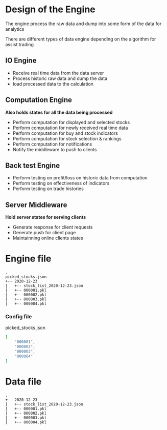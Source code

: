 # Design of the Engine

The engine process the raw data and dump into some form of the data for analytics

There are different types of data engine depending on the algorithm for assist trading


## IO Engine
* Receive real time data from the data server
* Process historic raw data and dump the data
* load processed data to the calculation

## Computation Engine

**Also holds states for all the data being processed**

* Perform computation for displayed and selected stocks
* Perform computation for newly received real time data
* Perform computation for buy and stock indicators
* Perform computation for stock selection & rankings
* Perform computation for notifications
* Notify the middleware to push to clients

## Back test Engine

* Perform testing on profit/loss on historic data from computation
* Perform testing on effectiveness of indicators
* Perform testing on trade histories

## Server Middleware
**Hold server states for serving clients**

* Generate response for client requests
* Generate push for client page
* Maintainning online clients states



# Engine file 

```
.
picked_stocks.json
+-- 2020-12-23
|   +-- stock_list_2020-12-23.json
|   +-- 000001.pkl
|   +-- 000002.pkl
|   +-- 000003.pkl
|   +-- 000004.pkl
```



### Config file
picked_stocks.json
```json
[
    "000001",
    "000002",
    "000003",
    "000004"
]
```

# Data file
```
.
+-- 2020-12-23
|   +-- stock_list_2020-12-23.json
|   +-- 000001.pkl
|   +-- 000002.pkl
|   +-- 000003.pkl
|   +-- 000004.pkl

```

